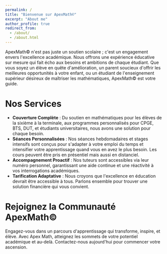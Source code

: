 ```yaml
---
permalink: /
title: "Bienvenue sur ApexMath©"
excerpt: "About me"
author_profile: true
redirect_from: 
  - /about/
  - /about.html
---
```


ApexMath© n'est pas juste un soutien scolaire ; c'est un engagement envers l'excellence académique. Nous offrons une expérience éducative sur mesure qui fait écho aux besoins et ambitions de chaque étudiant. Que vous soyez un élève en quête d'amélioration, un parent soucieux d'offrir les meilleures opportunités à votre enfant, ou un étudiant de l'enseignement supérieur désireux de maîtriser les mathématiques, ApexMath© est votre guide.

Nos Services
====

- <b>Couverture Complète</b> : Du soutien en mathématiques pour les élèves de la sixième à la terminale, aux programmes personnalisés pour CPGE, BTS, DUT, et étudiants universitaires, nous avons une solution pour chaque besoin.
- <b>Séances Personnalisées</b> : Nos séances hebdomadaires et stages intensifs sont conçus pour s'adapter à votre emploi du temps et intensifier votre apprentissage quand vous en avez le plus besoin. Les cours peuvent être pris en présentiel mais aussi en distanciel.
- <b>Accompagnement Proactif</b> : Nos tuteurs sont accessibles via leur numéro personnel, garantissant une aide continue et une réactivité à vos interrogations académiques.
- <b>Tarification Adaptative</b> : Nous croyons que l'excellence en éducation devrait être accessible à tous. Parlons ensemble pour trouver une solution financière qui vous convient.

Rejoignez la Communauté ApexMath©
===

Engagez-vous dans un parcours d'apprentissage qui transforme, inspire, et élève. Avec Apex Math, atteignez les sommets de votre potentiel académique et au-delà. Contactez-nous aujourd'hui pour commencer votre ascension.


